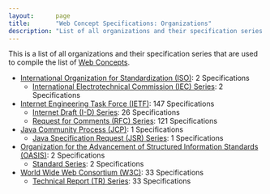 ```yaml
---
layout:      page
title:       "Web Concept Specifications: Organizations"
description: "List of all organizations and their specification series that are used to compile the list of Web Concepts"
---
```


This is a list of all organizations and their specification series that are used to compile the list of [Web Concepts](../concepts).

* [International Organization for Standardization (ISO)](ISO/): 2 Specifications
  * [International Electrotechnical Commission (IEC) Series](ISO/IEC/ "Series overview"): 2 Specifications
* [Internet Engineering Task Force (IETF)](IETF/): 147 Specifications
  * [Internet Draft (I-D) Series](IETF/I-D/ "Series overview"): 26 Specifications
  * [Request for Comments (RFC) Series](IETF/RFC/ "Series overview"): 121 Specifications
* [Java Community Process (JCP)](JCP/): 1 Specifications
  * [Java Specification Request (JSR) Series](JCP/JSR/ "Series overview"): 1 Specifications
* [Organization for the Advancement of Structured Information Standards (OASIS)](OASIS/): 2 Specifications
  * [Standard Series](OASIS/standard/ "Series overview"): 2 Specifications
* [World Wide Web Consortium (W3C)](W3C/): 33 Specifications
  * [Technical Report (TR) Series](W3C/TR/ "Series overview"): 33 Specifications
